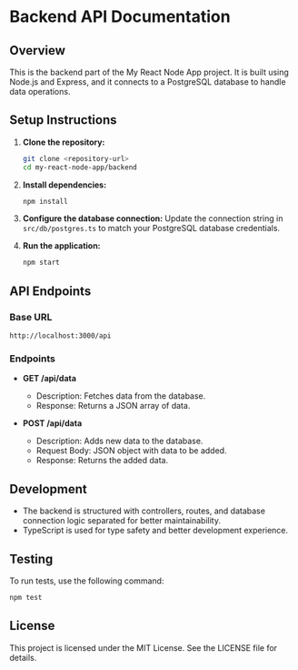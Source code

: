 # Backend API Documentation

## Overview
This is the backend part of the My React Node App project. It is built using Node.js and Express, and it connects to a PostgreSQL database to handle data operations.

## Setup Instructions

1. **Clone the repository:**
   ```bash
   git clone <repository-url>
   cd my-react-node-app/backend
   ```

2. **Install dependencies:**
   ```bash
   npm install
   ```

3. **Configure the database connection:**
   Update the connection string in `src/db/postgres.ts` to match your PostgreSQL database credentials.

4. **Run the application:**
   ```bash
   npm start
   ```

## API Endpoints

### Base URL
`http://localhost:3000/api`

### Endpoints

- **GET /api/data**
  - Description: Fetches data from the database.
  - Response: Returns a JSON array of data.

- **POST /api/data**
  - Description: Adds new data to the database.
  - Request Body: JSON object with data to be added.
  - Response: Returns the added data.

## Development

- The backend is structured with controllers, routes, and database connection logic separated for better maintainability.
- TypeScript is used for type safety and better development experience.

## Testing

To run tests, use the following command:
```bash
npm test
```

## License

This project is licensed under the MIT License. See the LICENSE file for details.